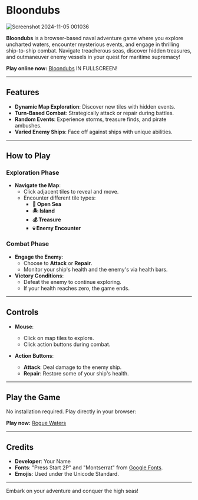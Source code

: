 # Bloondubs
![Screenshot 2024-11-05 001036](https://github.com/user-attachments/assets/8dd28aaa-23e9-42d4-ae3e-6654bf50e3be)

**Bloondubs** is a browser-based naval adventure game where you explore uncharted waters, encounter mysterious events, and engage in thrilling ship-to-ship combat. Navigate treacherous seas, discover hidden treasures, and outmaneuver enemy vessels in your quest for maritime supremacy!

**Play online now:** [Bloondubs](https://orion-north.github.io/Bloondubs/) IN FULLSCREEN!

---

## Features

- **Dynamic Map Exploration**: Discover new tiles with hidden events.
- **Turn-Based Combat**: Strategically attack or repair during battles.
- **Random Events**: Experience storms, treasure finds, and pirate ambushes.
- **Varied Enemy Ships**: Face off against ships with unique abilities.

---

## How to Play

### Exploration Phase

- **Navigate the Map**:
  - Click adjacent tiles to reveal and move.
  - Encounter different tile types:
    - **🌊 Open Sea**
    - **🏝️ Island**
    - **💰 Treasure**
    - **💀 Enemy Encounter**

### Combat Phase

- **Engage the Enemy**:
  - Choose to **Attack** or **Repair**.
  - Monitor your ship's health and the enemy's via health bars.
- **Victory Conditions**:
  - Defeat the enemy to continue exploring.
  - If your health reaches zero, the game ends.

---

## Controls

- **Mouse**:
  - Click on map tiles to explore.
  - Click action buttons during combat.

- **Action Buttons**:
  - **Attack**: Deal damage to the enemy ship.
  - **Repair**: Restore some of your ship's health.

---

## Play the Game

No installation required. Play directly in your browser:

**Play now:** [Rogue Waters](https://orion-north.github.io/Rogue_Waters/)

---

## Credits

- **Developer**: Your Name
- **Fonts**: "Press Start 2P" and "Montserrat" from [Google Fonts](https://fonts.google.com/).
- **Emojis**: Used under the Unicode Standard.

---

Embark on your adventure and conquer the high seas!

